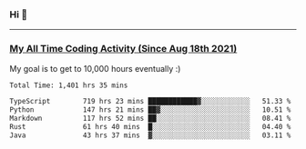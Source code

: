 ### Hi 🙂

---

### <a href="https://wakatime.com/@Eroxl">My All Time Coding Activity (Since Aug 18th 2021)</a>
My goal is to get to 10,000 hours eventually :)
<!--START_SECTION:waka-->

```txt
Total Time: 1,401 hrs 35 mins

TypeScript        719 hrs 23 mins ████████████▓░░░░░░░░░░░░   51.33 %
Python            147 hrs 21 mins ██▓░░░░░░░░░░░░░░░░░░░░░░   10.51 %
Markdown          117 hrs 52 mins ██░░░░░░░░░░░░░░░░░░░░░░░   08.41 %
Rust              61 hrs 40 mins  █░░░░░░░░░░░░░░░░░░░░░░░░   04.40 %
Java              43 hrs 37 mins  ▓░░░░░░░░░░░░░░░░░░░░░░░░   03.11 %
```

<!--END_SECTION:waka-->
